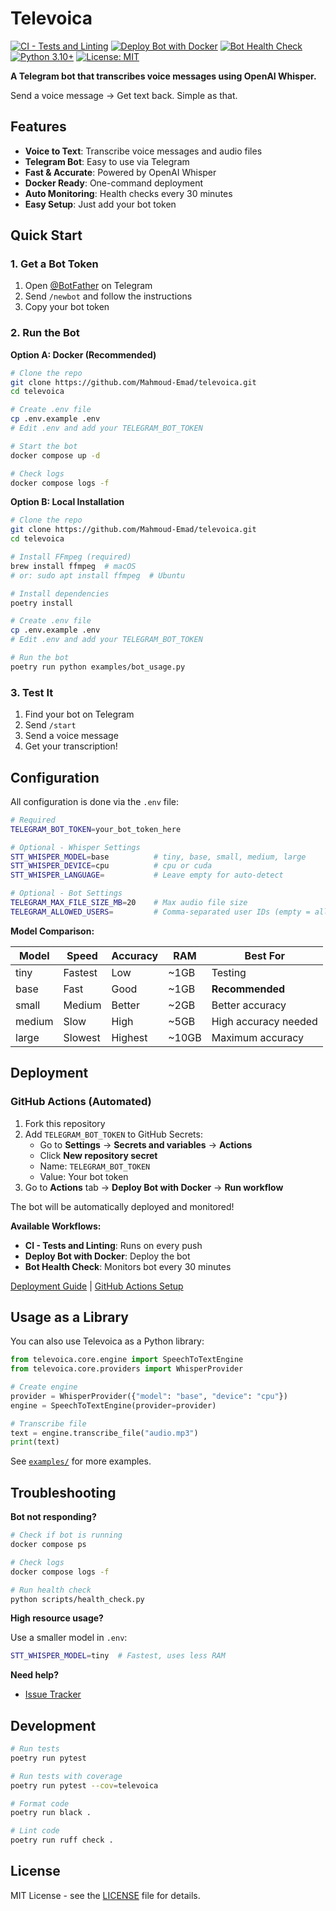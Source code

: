# Televoica

[![CI - Tests and Linting](https://github.com/Mahmoud-Emad/televoica/actions/workflows/ci.yml/badge.svg)](https://github.com/Mahmoud-Emad/televoica/actions/workflows/ci.yml)
[![Deploy Bot with Docker](https://github.com/Mahmoud-Emad/televoica/actions/workflows/deploy-docker.yml/badge.svg)](https://github.com/Mahmoud-Emad/televoica/actions/workflows/deploy-docker.yml)
[![Bot Health Check](https://github.com/Mahmoud-Emad/televoica/actions/workflows/health-check.yml/badge.svg)](https://github.com/Mahmoud-Emad/televoica/actions/workflows/health-check.yml)
[![Python 3.10+](https://img.shields.io/badge/python-3.10+-blue.svg)](https://www.python.org/downloads/)
[![License: MIT](https://img.shields.io/badge/License-MIT-yellow.svg)](https://opensource.org/licenses/MIT)

**A Telegram bot that transcribes voice messages using OpenAI Whisper.**

Send a voice message → Get text back. Simple as that.

## Features

- **Voice to Text**: Transcribe voice messages and audio files
- **Telegram Bot**: Easy to use via Telegram
- **Fast & Accurate**: Powered by OpenAI Whisper
- **Docker Ready**: One-command deployment
- **Auto Monitoring**: Health checks every 30 minutes
- **Easy Setup**: Just add your bot token

## Quick Start

### 1. Get a Bot Token

1. Open [@BotFather](https://t.me/BotFather) on Telegram
2. Send `/newbot` and follow the instructions
3. Copy your bot token

### 2. Run the Bot

**Option A: Docker (Recommended)**

```bash
# Clone the repo
git clone https://github.com/Mahmoud-Emad/televoica.git
cd televoica

# Create .env file
cp .env.example .env
# Edit .env and add your TELEGRAM_BOT_TOKEN

# Start the bot
docker compose up -d

# Check logs
docker compose logs -f
```

**Option B: Local Installation**

```bash
# Clone the repo
git clone https://github.com/Mahmoud-Emad/televoica.git
cd televoica

# Install FFmpeg (required)
brew install ffmpeg  # macOS
# or: sudo apt install ffmpeg  # Ubuntu

# Install dependencies
poetry install

# Create .env file
cp .env.example .env
# Edit .env and add your TELEGRAM_BOT_TOKEN

# Run the bot
poetry run python examples/bot_usage.py
```

### 3. Test It

1. Find your bot on Telegram
2. Send `/start`
3. Send a voice message
4. Get your transcription!

## Configuration

All configuration is done via the `.env` file:

```bash
# Required
TELEGRAM_BOT_TOKEN=your_bot_token_here

# Optional - Whisper Settings
STT_WHISPER_MODEL=base          # tiny, base, small, medium, large
STT_WHISPER_DEVICE=cpu          # cpu or cuda
STT_WHISPER_LANGUAGE=           # Leave empty for auto-detect

# Optional - Bot Settings
TELEGRAM_MAX_FILE_SIZE_MB=20    # Max audio file size
TELEGRAM_ALLOWED_USERS=         # Comma-separated user IDs (empty = all users)
```

**Model Comparison:**

| Model  | Speed    | Accuracy | RAM   | Best For              |
|--------|----------|----------|-------|-----------------------|
| tiny   | Fastest  | Low      | ~1GB  | Testing               |
| base   | Fast     | Good     | ~1GB  | **Recommended**       |
| small  | Medium   | Better   | ~2GB  | Better accuracy       |
| medium | Slow     | High     | ~5GB  | High accuracy needed  |
| large  | Slowest  | Highest  | ~10GB | Maximum accuracy      |

## Deployment

### GitHub Actions (Automated)

1. Fork this repository
2. Add `TELEGRAM_BOT_TOKEN` to GitHub Secrets:
   - Go to **Settings** → **Secrets and variables** → **Actions**
   - Click **New repository secret**
   - Name: `TELEGRAM_BOT_TOKEN`
   - Value: Your bot token
3. Go to **Actions** tab → **Deploy Bot with Docker** → **Run workflow**

The bot will be automatically deployed and monitored!

**Available Workflows:**

- **CI - Tests and Linting**: Runs on every push
- **Deploy Bot with Docker**: Deploy the bot
- **Bot Health Check**: Monitors bot every 30 minutes

[Deployment Guide](docs/DEPLOYMENT.md) | [GitHub Actions Setup](docs/GITHUB_ACTIONS_SETUP.md)

## Usage as a Library

You can also use Televoica as a Python library:

```python
from televoica.core.engine import SpeechToTextEngine
from televoica.core.providers import WhisperProvider

# Create engine
provider = WhisperProvider({"model": "base", "device": "cpu"})
engine = SpeechToTextEngine(provider=provider)

# Transcribe file
text = engine.transcribe_file("audio.mp3")
print(text)
```

See [`examples/`](examples/) for more examples.

## Troubleshooting

**Bot not responding?**

```bash
# Check if bot is running
docker compose ps

# Check logs
docker compose logs -f

# Run health check
python scripts/health_check.py
```

**High resource usage?**

Use a smaller model in `.env`:

```bash
STT_WHISPER_MODEL=tiny  # Fastest, uses less RAM
```

**Need help?**

- [Issue Tracker](https://github.com/Mahmoud-Emad/televoica/issues)

## Development

```bash
# Run tests
poetry run pytest

# Run tests with coverage
poetry run pytest --cov=televoica

# Format code
poetry run black .

# Lint code
poetry run ruff check .
```

## License

MIT License - see the [LICENSE](LICENSE) file for details.
